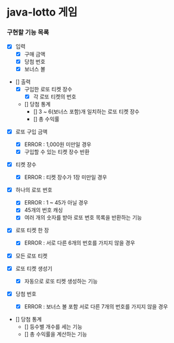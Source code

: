 # java-lotto 게임

### 구현할 기능 목록

- [x] 입력
    - [x] 구매 금액
    - [x] 당첨 번호 
    - [x] 보너스 볼
    
- [] 출력
    - [x] 구입한 로또 티켓 장수
        - [x] 각 로또 티켓의 번호
    - [] 당첨 통계
        - [] 3 ~ 6(보너스 포함)개 일치하는 로또 티켓 장수 
        - [] 총 수익률
        
- [x] 로또 구입 금액
    - [x] ERROR : 1,000원 미만일 경우
    - [x] 구입할 수 있는 티켓 장수 반환
    
- [x] 티켓 장수
    - [x] ERROR : 티켓 장수가 1장 미만일 경우
    
- [x] 하나의 로또 번호
    - [x] ERROR : 1 ~ 45가 아닐 경우
    - [x] 45개의 번호 캐싱
    - [x] 여러 개의 숫자를 받아 로또 번호 목록을 반환하는 기능
    
- [x] 로또 티켓 한 장
    - [x] ERROR : 서로 다른 6개의 번호를 가지지 않을 경우
    
- [x] 모든 로또 티켓
    
- [x] 로또 티켓 생성기
    - [x] 자동으로 로또 티켓 생성하는 기능 

- [x] 당첨 번호
    - [x] ERROR : 보너스 볼 포함 서로 다른 7개의 번호를 가지지 않을 경우

- [] 당첨 통계
    - [] 등수별 개수를 세는 기능
    - [] 총 수익률을 계산하는 기능 
